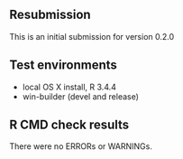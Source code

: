 ## Resubmission
This is an initial submission for version 0.2.0

## Test environments
* local OS X install, R 3.4.4
* win-builder (devel and release)

## R CMD check results
There were no ERRORs or WARNINGs. 


